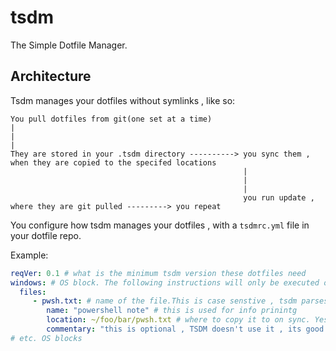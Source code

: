 # tsdm
The Simple Dotfile Manager. 

## Architecture

Tsdm manages your dotfiles without symlinks , like so:

```
You pull dotfiles from git(one set at a time)
|
|
|
They are stored in your .tsdm directory ----------> you sync them , when they are copied to the specifed locations
                                                    |
                                                    |
                                                    |
                                                    you run update , where they are git pulled ---------> you repeat

```

You configure how tsdm manages your dotfiles , with a `tsdmrc.yml` file in your dotfile repo.

Example:

```yaml
reqVer: 0.1 # what is the minimum tsdm version these dotfiles need
windows: # OS block. The following instructions will only be executed on this OS
  files:
     - pwsh.txt: # name of the file.This is case senstive , tsdm parses the names of the files in dotfile directory , and looks for the data in the rc file 
        name: "powershell note" # this is used for info prinintg
        location: ~/foo/bar/pwsh.txt # where to copy it to on sync. Yes , it supports tilda's
        commentary: "this is optional , TSDM doesn't use it , its good for readability"
# etc. OS blocks

```
